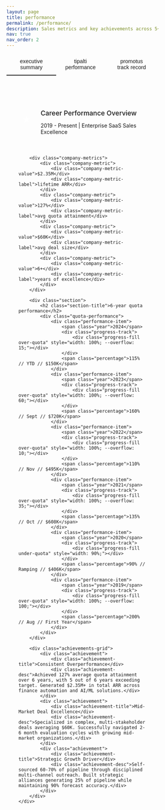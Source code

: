 ```yaml
---
layout: page
title: performance
permalink: /performance/
description: Sales metrics and key achievements across 5+ years of quota overattainment.
nav: true
nav_order: 2
---
```


<style>
* {
    margin: 0;
    padding: 0;
    box-sizing: border-box;
}

.performance-nav {
    display: flex;
    border-bottom: 1px solid var(--global-divider-color);
    margin-bottom: 2rem;
}

.nav-tab {
    padding: 0.75rem 1.5rem;
    background: none;
    border: none;
    color: var(--global-text-color-light);
    cursor: pointer;
    transition: all 0.3s ease;
    border-bottom: 2px solid transparent;
    font-size: 0.9rem;
}

.nav-tab.active {
    color: var(--global-theme-color);
    border-bottom-color: var(--global-theme-color);
}

.nav-tab:hover {
    color: var(--global-theme-color);
}

.tab-content {
    display: none;
}

.tab-content.active {
    display: block;
}

.section {
    margin-bottom: 2.5rem;
}

.section-title {
    font-size: 1.25rem;
    font-weight: 400;
    color: var(--global-text-color);
    margin-bottom: 1.5rem;
    border-bottom: 1px solid var(--global-divider-color);
    padding-bottom: 0.5rem;
}

.quota-performance {
    background: var(--global-bg-color);
    border: 1px solid var(--global-divider-color);
    padding: 1.5rem;
}

.performance-item {
    display: flex;
    align-items: center;
    margin-bottom: 1rem;
    font-size: 0.9rem;
}

.performance-item:last-child {
    margin-bottom: 0;
}

.year {
    min-width: 50px;
    font-weight: 500;
    color: var(--global-text-color);
}

.progress-track {
    flex: 1;
    height: 8px;
    background: var(--global-divider-color);
    margin: 0 1rem;
    border-radius: 4px;
    overflow: visible;
    position: relative;
}

.progress-fill {
    height: 100%;
    border-radius: 4px;
    transition: width 2s cubic-bezier(0.4, 0, 0.2, 1);
    position: relative;
    z-index: 1;
}

.progress-fill.over-quota {
    background: linear-gradient(90deg, #10b981, var(--global-theme-color));
    position: relative;
}

.progress-fill.over-quota::after {
    content: '';
    position: absolute;
    right: -2px;
    top: -2px;
    width: calc(var(--overflow) * 1%);
    height: 12px;
    background: linear-gradient(90deg, var(--global-theme-color), #d946ef);
    border-radius: 4px;
}

.progress-fill.under-quota {
    background: linear-gradient(90deg, #f59e0b, #f97316);
}

.percentage {
    min-width: 160px;
    text-align: right;
    font-weight: 600;
    color: var(--global-text-color);
    font-size: 0.85rem;
}

.company-section {
    border: 1px solid var(--global-divider-color);
    background: var(--global-bg-color);
    padding: 2rem;
    margin-bottom: 2rem;
    border-radius: 4px;
}

.company-header {
    display: flex;
    align-items: center;
    margin-bottom: 1.5rem;
    padding-bottom: 1rem;
    border-bottom: 1px solid var(--global-divider-color);
}

.company-logo {
    width: 50px;
    height: 50px;
    background: var(--global-theme-color);
    border-radius: 4px;
    display: flex;
    align-items: center;
    justify-content: center;
    color: white;
    font-weight: 700;
    margin-right: 1rem;
    font-size: 1.5rem;
}

.company-info h3 {
    font-size: 1.1rem;
    font-weight: 500;
    color: var(--global-text-color);
    margin-bottom: 0.25rem;
}

.company-info .tenure {
    color: var(--global-text-color-light);
    font-size: 0.875rem;
}

.company-metrics {
    display: grid;
    grid-template-columns: repeat(auto-fit, minmax(150px, 1fr));
    gap: 1rem;
    margin-bottom: 1.5rem;
}

.company-metric {
    text-align: center;
    padding: 1rem;
    border: 1px solid var(--global-divider-color);
    border-radius: 4px;
    transition: all 0.3s ease;
}

.company-metric:hover {
    border-color: var(--global-theme-color);
    transform: translateY(-2px);
}

.company-metric-value {
    font-size: 1.5rem;
    font-weight: 700;
    color: var(--global-theme-color);
    margin-bottom: 0.25rem;
}

.company-metric-label {
    color: var(--global-text-color-light);
    font-size: 0.8rem;
}

.achievements-grid {
    display: grid;
    grid-template-columns: repeat(auto-fit, minmax(280px, 1fr));
    gap: 1.5rem;
}

.achievement {
    padding: 1.25rem;
    border: 1px solid var(--global-divider-color);
    background: var(--global-bg-color);
    transition: all 0.3s ease;
    border-radius: 4px;
}

.achievement:hover {
    border-color: var(--global-theme-color);
    box-shadow: 0 4px 12px rgba(181, 9, 172, 0.15);
    transform: translateY(-4px);
}

.achievement-title {
    font-weight: 500;
    color: var(--global-text-color);
    margin-bottom: 0.5rem;
    font-size: 0.95rem;
}

.achievement-desc {
    color: var(--global-text-color-light);
    font-size: 0.875rem;
    line-height: 1.5;
}

.charts-grid {
    display: grid;
    grid-template-columns: repeat(auto-fit, minmax(300px, 1fr));
    gap: 2rem;
    margin-top: 2rem;
}

.chart-container {
    background: var(--global-bg-color);
    border: 1px solid var(--global-divider-color);
    border-radius: 8px;
    padding: 1.5rem;
    transition: all 0.3s ease;
}

.chart-container:hover {
    border-color: var(--global-theme-color);
    box-shadow: 0 4px 12px rgba(181, 9, 172, 0.15);
    transform: translateY(-2px);
}

.chart-container h4 {
    font-size: 1rem;
    font-weight: 500;
    color: var(--global-text-color);
    margin-bottom: 1rem;
    text-align: center;
}

.chart {
    display: flex;
    flex-direction: column;
    gap: 0.75rem;
}

.chart-bar {
    height: 40px;
    border-radius: 6px;
    display: flex;
    align-items: center;
    padding: 0 1rem;
    position: relative;
    transition: all 0.3s ease;
    overflow: hidden;
}

.chart-bar:hover {
    transform: scale(1.02);
    box-shadow: 0 2px 8px rgba(0, 0, 0, 0.2);
}

.chart-label {
    color: white;
    font-weight: 600;
    font-size: 0.85rem;
    text-shadow: 0 1px 2px rgba(0, 0, 0, 0.3);
    z-index: 2;
    position: relative;
}

@media (max-width: 768px) {
    .achievements-grid {
        grid-template-columns: 1fr;
    }
    
    .charts-grid {
        grid-template-columns: 1fr;
    }
    
    .performance-nav {
        overflow-x: auto;
        white-space: nowrap;
    }
    
    .nav-tab {
        flex-shrink: 0;
    }
}
</style>

<div class="performance-nav">
    <button class="nav-tab active" onclick="showTab('summary')">executive summary</button>
    <button class="nav-tab" onclick="showTab('tipalti')">tipalti performance</button>
    <button class="nav-tab" onclick="showTab('promotus')">promotus track record</button>
</div>

<!-- Executive Summary Tab -->
<div id="summary" class="tab-content active">
    <div class="company-section">
        <div class="company-header">
            <div class="company-logo">★</div>
            <div class="company-info">
                <h3>Career Performance Overview</h3>
                <p class="tenure">2019 - Present | Enterprise SaaS Sales Excellence</p>
            </div>
        </div>
        
        <div class="company-metrics">
            <div class="company-metric">
                <div class="company-metric-value">$2.35M</div>
                <div class="company-metric-label">lifetime ARR</div>
            </div>
            <div class="company-metric">
                <div class="company-metric-value">127%</div>
                <div class="company-metric-label">avg quota attainment</div>
            </div>
            <div class="company-metric">
                <div class="company-metric-value">$60K</div>
                <div class="company-metric-label">avg deal size</div>
            </div>
            <div class="company-metric">
                <div class="company-metric-value">6+</div>
                <div class="company-metric-label">years of excellence</div>
            </div>
        </div>
        
        <div class="section">
            <h2 class="section-title">6-year quota performance</h2>
            <div class="quota-performance">
                <div class="performance-item">
                    <span class="year">2024</span>
                    <div class="progress-track">
                        <div class="progress-fill over-quota" style="width: 100%; --overflow: 15;"></div>
                    </div>
                    <span class="percentage">115% // YTD // $150K</span>
                </div>
                <div class="performance-item">
                    <span class="year">2023</span>
                    <div class="progress-track">
                        <div class="progress-fill over-quota" style="width: 100%; --overflow: 60;"></div>
                    </div>
                    <span class="percentage">160% // Sept // $720K</span>
                </div>
                <div class="performance-item">
                    <span class="year">2022</span>
                    <div class="progress-track">
                        <div class="progress-fill over-quota" style="width: 100%; --overflow: 10;"></div>
                    </div>
                    <span class="percentage">110% // Nov // $495K</span>
                </div>
                <div class="performance-item">
                    <span class="year">2021</span>
                    <div class="progress-track">
                        <div class="progress-fill over-quota" style="width: 100%; --overflow: 35;"></div>
                    </div>
                    <span class="percentage">135% // Oct // $608K</span>
                </div>
                <div class="performance-item">
                    <span class="year">2020</span>
                    <div class="progress-track">
                        <div class="progress-fill under-quota" style="width: 90%;"></div>
                    </div>
                    <span class="percentage">90% // Ramping // $406K</span>
                </div>
                <div class="performance-item">
                    <span class="year">2019</span>
                    <div class="progress-track">
                        <div class="progress-fill over-quota" style="width: 100%; --overflow: 100;"></div>
                    </div>
                    <span class="percentage">200% // Aug // First Year</span>
                </div>
            </div>
        </div>
        
        <div class="achievements-grid">
            <div class="achievement">
                <div class="achievement-title">Consistent Overperformance</div>
                <div class="achievement-desc">Achieved 127% average quota attainment over 6 years, with 5 out of 6 years exceeding target. Generated $2.35M+ in total ARR across finance automation and AI/ML solutions.</div>
            </div>
            <div class="achievement">
                <div class="achievement-title">Mid-Market Deal Excellence</div>
                <div class="achievement-desc">Specialized in complex, multi-stakeholder deals averaging $60K. Successfully navigated 2-6 month evaluation cycles with growing mid-market organizations.</div>
            </div>
            <div class="achievement">
                <div class="achievement-title">Strategic Growth Driver</div>
                <div class="achievement-desc">Self-sourced 60-70% of pipeline through disciplined multi-channel outreach. Built strategic alliances generating 25% of pipeline while maintaining 90% forecast accuracy.</div>
            </div>
        </div>
    </div>
</div>

<!-- Tipalti Performance Tab -->
<div id="tipalti" class="tab-content">
    <div class="company-section">
        <div class="company-header">
            <div class="company-logo">T</div>
            <div class="company-info">
                <h3>Tipalti - Commercial Account Executive</h3>
                <p class="tenure">April 2024 - Present | Finance Automation Platform</p>
            </div>
        </div>
        
        <div class="company-metrics">
            <div class="company-metric">
                <div class="company-metric-value">$150K</div>
                <div class="company-metric-label">ARR closed</div>
            </div>
            <div class="company-metric">
                <div class="company-metric-value">4+</div>
                <div class="company-metric-label">qualified opps/quarter</div>
            </div>
            <div class="company-metric">
                <div class="company-metric-value">60-70%</div>
                <div class="company-metric-label">self-sourced pipeline</div>
            </div>
            <div class="company-metric">
                <div class="company-metric-value">90%</div>
                <div class="company-metric-label">forecast accuracy</div>
            </div>
        </div>
        
        <div class="achievements-grid">
            <div class="achievement">
                <div class="achievement-title">Competitive Market Success</div>
                <div class="achievement-desc">$150K ARR closed during tenure, navigating a competitive vendor landscape with Bill.com, Ramp, and other established players in the finance automation space.</div>
            </div>
            <div class="achievement">
                <div class="achievement-title">Pipeline Generation Excellence</div>
                <div class="achievement-desc">Consistently delivered 4+ qualified opportunities per quarter, meeting pipeline goals for a mid-market territory through disciplined multi-channel outreach.</div>
            </div>
            <div class="achievement">
                <div class="achievement-title">Self-Sourcing Mastery</div>
                <div class="achievement-desc">Self-sourced 60–70% of pipeline through disciplined multi-channel outreach, off-cycle calls, and partner-led introductions.</div>
            </div>
            <div class="achievement">
                <div class="achievement-title">Complex Deal Management</div>
                <div class="achievement-desc">Managed complex sales cycles spanning 2–6 months with 4–7 key stakeholders per deal, ensuring thorough evaluation and stakeholder alignment.</div>
            </div>
            <div class="achievement">
                <div class="achievement-title">Strategic Alliance Impact</div>
                <div class="achievement-desc">Contributed to 25% of pipeline via alliance partnerships with NetSuite consulting firms, leveraging partner relationships for mutual success.</div>
            </div>
            <div class="achievement">
                <div class="achievement-title">Pipeline Coverage Excellence</div>
                <div class="achievement-desc">Maintained 2.5x pipeline coverage consistently to support forecast accuracy and quota attainment, ensuring reliable revenue projections.</div>
            </div>
            <div class="achievement">
                <div class="achievement-title">Forecast Accuracy</div>
                <div class="achievement-desc">Achieved and maintained 90% forecast accuracy, ensuring reliable revenue projections and planning for the organization.</div>
            </div>
        </div>
    </div>
</div>

<!-- Promotus Track Record Tab -->
<div id="promotus" class="tab-content">
    <div class="company-section">
        <div class="company-header">
            <div class="company-logo">P</div>
            <div class="company-info">
                <h3>Promotus.ai - Account Executive</h3>
                <p class="tenure">February 2019 - February 2024 | AI/ML Marketing Solutions</p>
            </div>
        </div>
        
        <div class="company-metrics">
            <div class="company-metric">
                <div class="company-metric-value">$2.2M</div>
                <div class="company-metric-label">total ARR (5 years)</div>
            </div>
            <div class="company-metric">
                <div class="company-metric-value">139%</div>
                <div class="company-metric-label">avg quota attainment</div>
            </div>
            <div class="company-metric">
                <div class="company-metric-value">30%</div>
                <div class="company-metric-label">demo-to-close rate</div>
            </div>
            <div class="company-metric">
                <div class="company-metric-value">90%</div>
                <div class="company-metric-label">forecast accuracy</div>
            </div>
        </div>
        
        <div class="section">
            <h2 class="section-title">5-year quota performance</h2>
            <div class="quota-performance">
                <div class="performance-item">
                    <span class="year">2023</span>
                    <div class="progress-track">
                        <div class="progress-fill over-quota" style="width: 100%; --overflow: 60;"></div>
                    </div>
                    <span class="percentage">160% // Sept // $720K</span>
                </div>
                <div class="performance-item">
                    <span class="year">2022</span>
                    <div class="progress-track">
                        <div class="progress-fill over-quota" style="width: 100%; --overflow: 10;"></div>
                    </div>
                    <span class="percentage">110% // Nov // $495K</span>
                </div>
                <div class="performance-item">
                    <span class="year">2021</span>
                    <div class="progress-track">
                        <div class="progress-fill over-quota" style="width: 100%; --overflow: 35;"></div>
                    </div>
                    <span class="percentage">135% // Oct // $608K</span>
                </div>
                <div class="performance-item">
                    <span class="year">2020</span>
                    <div class="progress-track">
                        <div class="progress-fill under-quota" style="width: 90%;"></div>
                    </div>
                    <span class="percentage">90% // Ramping // $406K</span>
                </div>
                <div class="performance-item">
                    <span class="year">2019</span>
                    <div class="progress-track">
                        <div class="progress-fill over-quota" style="width: 100%; --overflow: 100;"></div>
                    </div>
                    <span class="percentage">200% // Aug // 143 Opps</span>
                </div>
            </div>
        </div>
        
        <div class="achievements-grid">
            <div class="achievement">
                <div class="achievement-title">Mid-Market Deal Excellence</div>
                <div class="achievement-desc">Orchestrated complex AI/ML implementations for growing mid-market accounts. Partnered with Sales Engineers on 350+ technical demonstrations, achieving ≈30% demo-to-close conversion rate.</div>
            </div>
            <div class="achievement">
                <div class="achievement-title">Sales Operations Excellence</div>
                <div class="achievement-desc">Championed Outreach.io adoption, building targeted sequences that increased response rates by 20%. Maintained 2.5x pipeline coverage consistently with ≈90% forecast accuracy.</div>
            </div>
            <div class="achievement">
                <div class="achievement-title">Revenue Team Leadership</div>
                <div class="achievement-desc">Built and led 5-person pod (2 SDRs, 1 CSM, 2 Marketing). Implemented SCRAPPY qualification frameworks, improving team win rate from 18% to 23%.</div>
            </div>
        </div>
    </div>
</div>

<script>
function showTab(tabName) {
    // Hide all tab contents
    const tabContents = document.querySelectorAll('.tab-content');
    tabContents.forEach(content => {
        content.classList.remove('active');
    });
    
    // Remove active class from all nav tabs
    const navTabs = document.querySelectorAll('.nav-tab');
    navTabs.forEach(tab => {
        tab.classList.remove('active');
    });
    
    // Show selected tab content
    document.getElementById(tabName).classList.add('active');
    
    // Add active class to clicked nav tab
    event.target.classList.add('active');
}
</script>